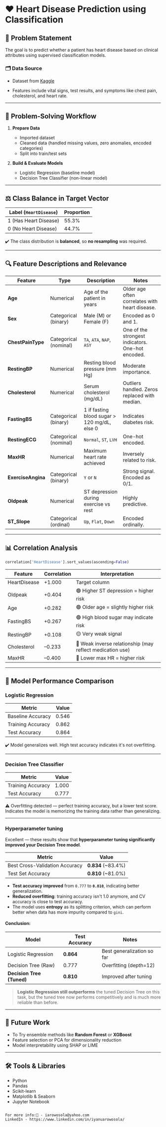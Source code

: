 # ❤️ Heart Disease Prediction using Classification

## 📌 Problem Statement
The goal is to predict whether a patient has heart disease based on clinical attributes using supervised classification models.

### 🗂️ Data Source
- Dataset from [Kaggle](https://www.kaggle.com/fedesoriano/heart-failure-prediction)

- Features include vital signs, test results, and symptoms like chest pain, cholesterol, and heart rate.

---

## 🔄 Problem-Solving Workflow

1. **Prepare Data**
   - Imported dataset
   - Cleaned data (handled missing values, zero anomalies, encoded categories)
   - Split into train/test sets

2. **Build & Evaluate Models**
   - Logistic Regression (baseline model)
   - Decision Tree Classifier (non-linear model)

---

## ⚖️ Class Balance in Target Vector

| Label (`HeartDisease`) | Proportion |
|------------------------|------------|
| 1 (Has Heart Disease)  | 55.3%      |
| 0 (No Heart Disease)   | 44.7%      |

✔️ The class distribution is **balanced**, so **no resampling** was required.

---

## 🔍 Feature Descriptions and Relevance

| Feature            | Type                   | Description                                                                                             | Notes |
|--------------------|------------------------|---------------------------------------------------------------------------------------------------------|-------|
| **Age**            | Numerical              | Age of the patient in years                                                                             | Older age often correlates with heart disease. |
| **Sex**            | Categorical (binary)   | Male (M) or Female (F)                                                                                  | Encoded as 0 and 1. |
| **ChestPainType**  | Categorical (nominal)  | `TA`, `ATA`, `NAP`, `ASY`                                                                               | One of the strongest indicators. One-hot encoded. |
| **RestingBP**      | Numerical              | Resting blood pressure (mm Hg)                                                                          | Moderate importance. |
| **Cholesterol**    | Numerical              | Serum cholesterol (mg/dL)                                                                               | Outliers handled. Zeros replaced with median. |
| **FastingBS**      | Categorical (binary)   | 1 if fasting blood sugar > 120 mg/dL, else 0                                                            | Indicates diabetes risk. |
| **RestingECG**     | Categorical (nominal)  | `Normal`, `ST`, `LVH`                                                                                   | One-hot encoded. |
| **MaxHR**          | Numerical              | Maximum heart rate achieved                                                                             | Inversely related to risk. |
| **ExerciseAngina** | Categorical (binary)   | `Y` or `N`                                                                                               | Strong signal. Encoded as 0/1. |
| **Oldpeak**        | Numerical              | ST depression during exercise vs rest                                                                   | Highly predictive. |
| **ST_Slope**       | Categorical (ordinal)  | `Up`, `Flat`, `Down`                                                                                    | Encoded ordinally. |

---

## 📊 Correlation Analysis

```python
correlation['HeartDisease'].sort_values(ascending=False)
````

| Feature      | Correlation | Interpretation                                            |
| ------------ | ----------- | --------------------------------------------------------- |
| HeartDisease | +1.000      | Target column                                             |
| Oldpeak      | +0.404      | 🟢 Higher ST depression = higher risk                     |
| Age          | +0.282      | 🟢 Older age = slightly higher risk                       |
| FastingBS    | +0.267      | 🟢 High blood sugar may indicate risk                     |
| RestingBP    | +0.108      | 🟡 Very weak signal                                       |
| Cholesterol  | –0.233      | 🔵 Weak inverse relationship (may reflect medication use) |
| MaxHR        | –0.400      | 🔵 Lower max HR = higher risk                             |

---

## 🤖 Model Performance Comparison

### Logistic Regression

| Metric            | Value |
| ----------------- | ----- |
| Baseline Accuracy | 0.546 |
| Training Accuracy | 0.862 |
| Test Accuracy     | 0.864 |

✔️ Model generalizes well. High test accuracy indicates it's not overfitting.

---

### Decision Tree Classifier

| Metric            | Value |
| ----------------- | ----- |
| Training Accuracy | 1.000 |
| Test Accuracy     | 0.777 |

⚠️ Overfitting detected — perfect training accuracy, but a lower test score. Indicates the model is memorizing the training data rather than generalizing.

---

### Hyperparameter tuning 
Excellent — these results show that **hyperparameter tuning significantly improved your Decision Tree model**.

| Metric                         | Value               |
| ------------------------------ | ------------------- |
| Best Cross-Validation Accuracy | **0.834** (\~83.4%) |
| Test Set Accuracy              | **0.810** (\~81.0%) |

* **Test accuracy improved** from `0.777` to **`0.810`**, indicating better generalization.
* **Reduced overfitting**: training accuracy isn't 1.0 anymore, and CV accuracy is close to test accuracy.
* The model uses **entropy** as its splitting criterion, which can perform better when data has more impurity compared to `gini`.

#### Conclusion:

| Model                     | Test Accuracy | Notes                      |
| ------------------------- | ------------- | -------------------------- |
| Logistic Regression       | **0.864**     | Best generalization so far |
| Decision Tree (Raw)       | 0.777         | Overfitting (depth=12)     |
| **Decision Tree (Tuned)** | **0.810**     | Improved after tuning      |

> **Logistic Regression still outperforms** the tuned Decision Tree on this task, but the tuned tree now performs competitively and is much more reliable than before.

---

## 🚧 Future Work

* To Try ensemble methods like **Random Forest** or **XGBoost**
* Feature selection or PCA for dimensionality reduction
* Model interpretability using SHAP or LIME

---

## 🛠️ Tools & Libraries

* Python
* Pandas
* Scikit-learn
* Matplotlib & Seaborn
* Jupyter Notebook

````

For more info:📧 - iarowosola@yahoo.com
LinkedIn - https://www.linkedin.com/in/iyanuarowosola/